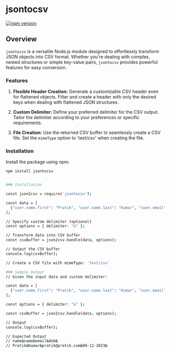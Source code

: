 # jsontocsv

[![npm version](https://badge.fury.io/js/jsontocsv.svg)](https://badge.fury.io/js/jsontocsv)

## Overview

`jsontocsv` is a versatile Node.js module designed to effortlessly transform JSON objects into CSV format. Whether you're dealing with complex, nested structures or simple key-value pairs, `jsontocsv` provides powerful features for easy conversion.

### Features

1. **Flexible Header Creation:** Generate a customizable CSV header even for flattened objects. Filter and create a header with only the desired keys when dealing with flattened JSON structures.

2. **Custom Delimiter:** Define your preferred delimiter for the CSV output. Tailor the delimiter according to your preferences or specific requirements.

3. **File Creation:** Use the returned CSV buffer to seamlessly create a CSV file. Set the `mimeType` option to 'text/csv' when creating the file.

### Installation

Install the package using npm:

```bash
npm install jsontocsv


### Installation

const json2csv = require('jsontocsv');

const data = [
  {"user.name.first": "Pratik", "user.name.last": "Kumar", "user.email": "pratik@pratik.com", "dob": "09-11-2023"};
];

// Specify custom delimiter (optional)
const options = { delimiter: "&" };

// Transform data into CSV buffer
const csvBuffer = json2csv.handle(data, options);

// Output the CSV buffer
console.log(csvBuffer);

// Create a CSV file with mimeType: 'text/csv'

### Sample Output
// Given the input data and custom delimiter:

const data = [
  {"user.name.first": "Pratik", "user.name.last": "Kumar", "user.email": "pratik@squareboat.com", "dob": "22-10-2003"}
];

const options = { delimiter: "&" };

const csvBuffer = json2csv.handle(data, options);

// Output
console.log(csvBuffer);

// Expected Output
// name&name&email&dob&
// Pratik&Kumar&pratik@pratik.com&09-12-2023&
